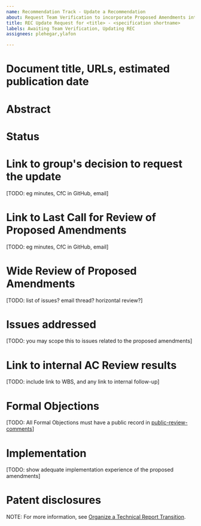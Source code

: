 ```yaml
---
name: Recommendation Track - Update a Recommendation
about: Request Team Verification to incorporate Proposed Amendments into a Recommendation (Recommendation -> Recommendation)
title: REC Update Request for <title> - <specification shortname>
labels: Awaiting Team Verification, Updating REC
assignees: plehegar,ylafon

---
```


# Document title, URLs, estimated publication date

# Abstract

# Status

# Link to group's decision to request the update
[TODO: eg minutes, CfC in GitHub, email]

# Link to Last Call for Review of Proposed Amendments
[TODO: eg minutes, CfC in GitHub, email]

# Wide Review of Proposed Amendments
[TODO: list of issues? email thread? horizontal review?]

# Issues addressed
[TODO: you may scope this to issues related to the proposed amendments]

# Link to internal AC Review results
[TODO: include link to WBS, and any link to internal follow-up]

# Formal Objections
[TODO: All Formal Objections must have a public record in [public-review-comments](https://lists.w3.org/Archives/Public/public-review-comments/)]

# Implementation
[TODO: show adequate implementation experience of the proposed amendments]

# Patent disclosures

NOTE: For more information, see [Organize a Technical Report Transition](https://www.w3.org/Guide/transitions?profile=REC&rec=substantive).
